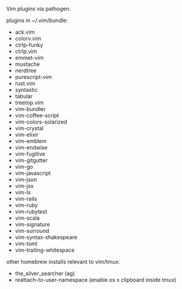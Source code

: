 Vim plugins via pathogen.

plugins in ~/.vim/bundle:

 - ack.vim
 - colorv.vim
 - ctrlp-funky
 - ctrlp.vim
 - emmet-vim
 - mustache
 - nerdtree
 - purescript-vim
 - rust.vim
 - syntastic
 - tabular
 - treetop.vim
 - vim-bundler
 - vim-coffee-script
 - vim-colors-solarized
 - vim-crystal
 - vim-elixir
 - vim-emblem
 - vim-endwise
 - vim-fugitive
 - vim-gitgutter
 - vim-go
 - vim-javascript
 - vim-json
 - vim-jsx
 - vim-ls
 - vim-rails
 - vim-ruby
 - vim-rubytest
 - vim-scala
 - vim-signature
 - vim-surround
 - vim-syntax-shakespeare
 - vim-toml
 - vim-trailing-whitespace

other homebrew installs relevant to vim/tmux:

- the_silver_searcher (ag)
- reattach-to-user-namespace (enable os x clipboard inside tmux)
